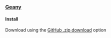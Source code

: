 ### [Geany](https://www.geany.org/)

#### Install

Download using the [GitHub .zip download](https://github.com/dracula/geany/archive/master.zip) option
